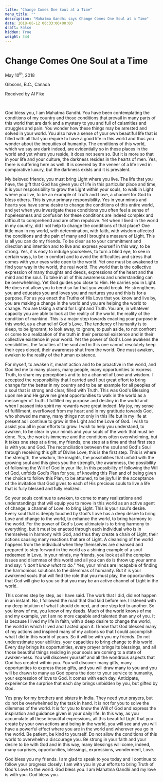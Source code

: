 ```yaml
---
title: "Change Comes One Soul at a Time"
menu_title: ""
description: "Mahatma Gandhi says Change Comes One Soul at a Time"
date: 2018-06-12 06:33:00+00:00
draft: False
hidden: True
weight: 344
---
```

# Change Comes One Soul at a Time

May 10<sup>th</sup>, 2018

Gibsons, B.C., Canada

Received by Al Fike

 

God bless you, I am Mahatma Gandhi. You have been contemplating the conditions of my country and those conditions that prevail in many parts of this world that are dark and a mystery to you and full of calamities and struggles and pain. You wonder how these things may be arrested and solved in your world. You also have a sense of your own beautiful life that is filled with all that you require to have a good life in this world and thus you wonder about the inequities of humanity. The conditions of this world, which we say are dark indeed, are evidentially so in these places in the world and yet where you reside, it does not seem so. But it is more so that in your life and your culture, the darkness resides in the hearts of men. Yes, there is suffering here as well. It is covered by the veneer of a life lived in comparative luxury, but the darkness exists and it is prevalent.

My beloved friends, you must bring Light where you live. The life that you have, the gift that God has given you of life in this particular place and time, it is your responsibility to grow the Light within your souls, to walk in Light where you live, to be an example of Truth and Love, a channel for God to bless others. This is your primary responsibility. Yes in your minds and hearts you have some desire to change the conditions of this entire world, and yet when you investigate these conditions you often feel a sense of hopelessness and confusion for these conditions are indeed complex and difficult to comprehend and are often repulsive. Yet when I lived in the world in my country, did I not help to change the conditions of that place? One little man in my world, with determination, with faith, with wisdom affected the conditions and the pain of many and I brought a measure of Light. This is all you can do my friends. To be clear as to your commitment and direction and intention and to live and express yourself in this way, to be strong. Yes, it is easy to indulge yourselves, to turn a blind eye, to see in certain ways, to be in comfort and to avoid the difficulties and stress that comes with your eyes wide open to the world. Yet one must be awakened to find your way in the world, the real world. The world that is the collective expression of many thoughts and deeds, expressions of the heart and the mind and the soul. To take in all of this awareness and understanding can be overwhelming. Yet God guides you close to Him. He carries you in Light. He does not allow you to bend so far that you would break. He strengthens you and educates you and loves you and nurtures you and this is for a purpose. For as you enact the Truths of His Love that you know and live by, you are making a change in the world and you are helping the world to change. You are taking a stand for Light and Truth. You are, in whatever capacity you are able to look at the reality of the world, the reality of the condition of mankind. This is a major step towards enacting your purpose in this world, as a channel of God's Love. The tendency of humanity is to sleep, to be ignorant, to look away, to ignore, to push aside, to not confront or come to a realization of the truth in their personal existence and in their collective existence in your world. Yet the power of God's Love awakens the sensibilities, the faculties of the soul and in this one cannot resolutely keep their eyes closed, their awareness shut from the world. One must awaken, awaken to the reality of the human existence.

For myself, to awaken it, meant action and to be proactive in the world, and God led me to many places, many people, many opportunities to express Truth, to share my perceptions and to be a channel of Love and wisdom. I accepted the responsibility that I carried and I put great effort to bring change for the better in my country and to be an example for all peoples of a soul that is strong and clear, filled with Truth. This was God's Blessing upon me and He gave me great opportunities to walk in the world as a messenger of Truth. I fulfilled my purpose and destiny in the world and when I passed into spirit my rewards were great indeed. My joy, my sense of fulfillment, overflowed from my heart and in my gratitude towards God, who showed me many, many things not only in this life but in my life at present as I continue to grow in the Light and the Love of God. I wish to assist you all in your efforts to grow. I wish to help you understand, to awaken, to be clear in your minds and your souls of the work that must be done. Yes, the work is immense and the conditions often overwhelming, but it takes one step at a time, my friends, one step at a time and that first step is with you and God. The reconciliation between the soul and God's Soul through receiving this gift of Divine Love, this is the first step. This is where the strength, the wisdom, the insights, the possibilities that unfold with the growing soul and this gives you the strength, the awareness, the possibility of following the Will of God in your life. In this possibility of following the Will of God, unfolds God's Plan for you, of knowing this Plan and of being given the choice to follow this Plan, to be attuned, to be joyful in the acceptance of the invitation that God gives to each of His precious souls to live a life that is fully blessed and fully realized.

So your souls continue to awaken, to come to many realizations and understandings that will equip you to move in this world as an active agent of change, a channel of Love, to bring Light. This is your soul's desire. Every soul that is deeply touched by God's Love has a deep desire to bring Love and change to the world, to enhance the world, to bring harmony to the world. For the power of God's Love ultimately is to bring harmony to everything, but it must be enacted through each individual who is in themselves in harmony with God, and thus they create a chain of Light, their actions causing many reactions that are of Light. A cleansing of the world happens from the individual when they themselves are cleansed and prepared to step forward in the world as a shining example of a soul redeemed in Love. In your minds, my friends, you look at all the complex issues and dilemmas of this world and all you can do is throw up your arms and say: *"I don't know what to do."* Yes, your minds are incapable of finding the harmonious solutions to the dilemmas of humanity. But it is your awakened souls that will find the role that you must play, the opportunities that God will give to you so that you may be an active channel of Light in the world.

This comes step by step, as I have said. The work that I did, did not happen in an instant. No, I followed the road that God laid before me. I listened with my deep intuition of what I should do next, and one step led to another. So you know of me, you know of my deeds. Much of the world knows of me and my example, yet I am no more capable and talented than any of you. It is because I lived my life in faith, with a deep desire to change the world, the world in which I lived and I acted upon it. I know that God blessed many of my actions and inspired many of my actions so that I could accomplish what I did in this world of yours. So it will be with you my friends. Do not underestimate your abilities, your capacities to bring change to this world. Every day brings its opportunities, every prayer brings its blessings, and all those beautiful things residing in your souls are coming to a state of awaken-ness. You will discover yourself and all the wondrous aspects that God has created within you. You will discover many gifts, many opportunities to express those gifts, and you will draw many to you and you will be drawn to many as God opens the door to your service to humanity, your expression of love to God. It comes with each day. Anticipate, experience the surprise that each day brings unbidden by you, but gifted by God.

Yes pray for my brothers and sisters in India. They need your prayers, but do not be overwhelmed by the task in hand. It is not for you to solve the dilemmas of the world. It is for you to know the Will of God and express the inspiration and guidance given in your daily life. In this way, as you accumulate all these beautiful expressions, all this beautiful Light that you create by your own actions and being in the world, you will see and you will have a powerful effect where you are in the world and wherever you go in the world. Be patient, be kind to yourself. Do not allow the conditions of this world to overwhelm a discourage you. Be strong in your faith and your desire to be with God and in this way, many blessings will come, indeed, many surprises, opportunities, blessings, expressions, wonderment, Love. 

God bless you my friends. I am glad to speak to you today and I continue to follow your progress closely. I am with you in your efforts to bring Truth of God's Love to the world. God bless you. I am Mahatma Gandhi and my love is with you. God bless you.
 
